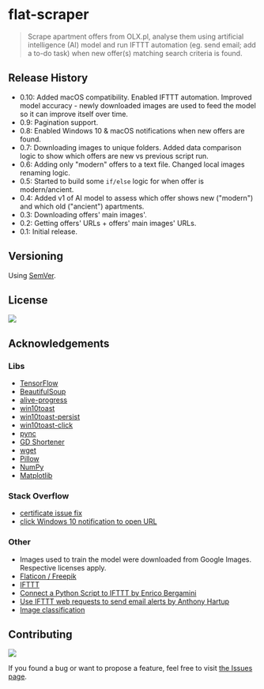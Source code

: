 # flat-scraper

>Scrape apartment offers from OLX․pl, analyse them using artificial intelligence (AI) model and run IFTTT automation (eg. send email; add a to-do task) when new offer(s) matching search criteria is found. 
<!-- With support for native macOS & Windows 10 notifications.  -->

<!-- ## Screenshots -->

<!-- ![Windows](#) -->
<!-- ![macOS](#) -->

<!-- ## How to use

<!-- ## Roadmap

- lorem ipsum --> 

## Release History

- 0.10: Added macOS compatibility. Enabled IFTTT automation. Improved model accuracy - newly downloaded images are used to feed the model so it can improve itself over time.
- 0.9: Pagination support.
- 0.8: Enabled Windows 10 & macOS notifications when new offers are found.
- 0.7: Downloading images to unique folders. Added data comparison logic to show which offers are new vs previous script run.
- 0.6: Adding only "modern" offers to a text file. Changed local images renaming logic.
- 0.5: Started to build some `if/else` logic for when offer is modern/ancient. 
- 0.4: Added v1 of AI model to assess which offer shows new ("modern") and which old ("ancient") apartments.
- 0.3: Downloading offers' main images'.
- 0.2: Getting offers' URLs + offers' main images' URLs.
- 0.1: Initial release.

## Versioning

Using [SemVer](http://semver.org/).

## License
![](https://img.shields.io/github/license/vardecab/flat-scraper)

<!-- GNU General Public License v3.0 -->
<!-- GNU General Public License v3.0, see [LICENSE.md](https://github.com/vardecab/PROJECT/blob/master/LICENSE). -->

## Acknowledgements

### Libs
- [TensorFlow](https://github.com/tensorflow/tensorflow)
- [BeautifulSoup](https://www.crummy.com/software/BeautifulSoup/)
- [alive-progress](https://github.com/rsalmei/alive-progress)
- [win10toast](https://github.com/jithurjacob/Windows-10-Toast-Notifications)
- [win10toast-persist](https://github.com/tnthieding/Windows-10-Toast-Notifications)
- [win10toast-click](https://github.com/vardecab/win10toast-click)
- [pync](https://github.com/SeTeM/pync)
- [GD Shortener](https://github.com/torre76/gd_shortener) 
- [wget](https://pypi.org/project/wget/)
- [Pillow](https://python-pillow.org/)
- [NumPy](https://numpy.org/)
- [Matplotlib](https://matplotlib.org/)
<!-- - [termcolor](https://pypi.org/project/termcolor/) -->

### Stack Overflow
- [certificate issue fix](https://stackoverflow.com/questions/52805115/certificate-verify-failed-unable-to-get-local-issuer-certificate)
- [click Windows 10 notification to open URL](https://stackoverflow.com/questions/63867448/interactive-notification-windows-10-using-python)

### Other
- Images used to train the model were downloaded from Google Images. Respective licenses apply.
- [Flaticon / Freepik](https://www.flaticon.com/)
- [IFTTT](https://ifttt.com/) 
- [Connect a Python Script to IFTTT by Enrico Bergamini](https://medium.com/mai-piu-senza/connect-a-python-script-to-ifttt-8ee0240bb3aa)
- [Use IFTTT web requests to send email alerts by Anthony Hartup](https://anthscomputercave.com/tutorials/ifttt/using_ifttt_web_request_email.html)
- [Image classification](https://www.tensorflow.org/tutorials/images/classification)

## Contributing

![](https://img.shields.io/github/issues/vardecab/flat-scraper)

If you found a bug or want to propose a feature, feel free to visit [the Issues page](https://github.com/vardecab/flat-scraper/issues).